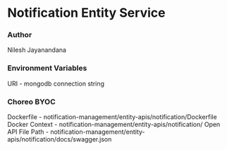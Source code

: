 # Notification Entity Service

### Author

Nilesh Jayanandana

### Environment Variables

URI - mongodb connection string

### Choreo BYOC

Dockerfile - notification-management/entity-apis/notification/Dockerfile
Docker Context - notification-management/entity-apis/notification/
Open API File Path - notification-management/entity-apis/notification/docs/swagger.json
